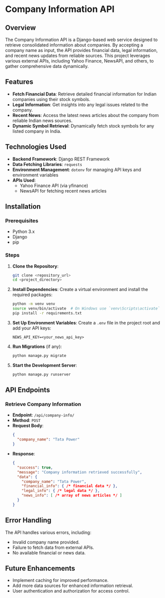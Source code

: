# Company Information API

## Overview

The Company Information API is a Django-based web service designed to retrieve consolidated information about companies. By accepting a company name as input, the API provides financial data, legal information, and recent news updates from reliable sources. This project leverages various external APIs, including Yahoo Finance, NewsAPI, and others, to gather comprehensive data dynamically.

## Features

- **Fetch Financial Data**: Retrieve detailed financial information for Indian companies using their stock symbols.
- **Legal Information**: Get insights into any legal issues related to the company.
- **Recent News**: Access the latest news articles about the company from reliable Indian news sources.
- **Dynamic Symbol Retrieval**: Dynamically fetch stock symbols for any listed company in India.

## Technologies Used

- **Backend Framework**: Django REST Framework
- **Data Fetching Libraries**: `requests`
- **Environment Management**: `dotenv` for managing API keys and environment variables
- **APIs Used**: 
  - Yahoo Finance API (via yfinance)
  - NewsAPI for fetching recent news articles

## Installation

### Prerequisites

- Python 3.x
- Django
- pip

### Steps

1. **Clone the Repository**:
   ```bash
   git clone <repository_url>
   cd <project_directory>
   ```

2. **Install Dependencies**:
   Create a virtual environment and install the required packages:
   ```bash
   python -m venv venv
   source venv/bin/activate  # On Windows use `venv\Scripts\activate`
   pip install -r requirements.txt
   ```

3. **Set Up Environment Variables**:
   Create a `.env` file in the project root and add your API keys:
   ```
   NEWS_API_KEY=<your_news_api_key>
   ```

4. **Run Migrations** (if any):
   ```bash
   python manage.py migrate
   ```

5. **Start the Development Server**:
   ```bash
   python manage.py runserver
   ```

## API Endpoints

### Retrieve Company Information

- **Endpoint**: `/api/company-info/`
- **Method**: `POST`
- **Request Body**:
  ```json
  {
    "company_name": "Tata Power"
  }
  ```
- **Response**:
  ```json
  {
    "success": true,
    "message": "Company information retrieved successfully",
    "data": {
      "company_name": "Tata Power",
      "financial_info": { /* financial data */ },
      "legal_info": { /* legal data */ },
      "news_info": [ /* array of news articles */ ]
    }
  }
  ```

## Error Handling

The API handles various errors, including:

- Invalid company name provided.
- Failure to fetch data from external APIs.
- No available financial or news data.

## Future Enhancements

- Implement caching for improved performance.
- Add more data sources for enhanced information retrieval.
- User authentication and authorization for access control.
